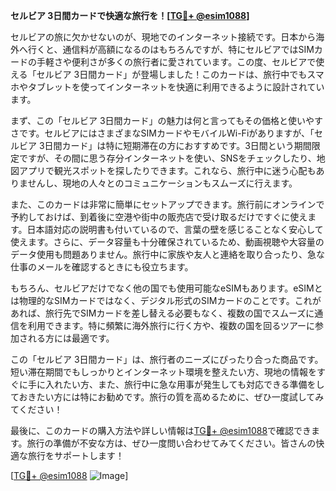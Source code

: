 **セルビア 3日間カードで快適な旅行を！[[TG💪+ @esim1088](https://t.me/s/esim1088)]**

セルビアの旅に欠かせないのが、現地でのインターネット接続です。日本から海外へ行くと、通信料が高額になるのはもちろんですが、特にセルビアではSIMカードの手軽さや便利さが多くの旅行者に愛されています。この度、セルビアで使える「セルビア 3日間カード」が登場しました！このカードは、旅行中でもスマホやタブレットを使ってインターネットを快適に利用できるように設計されています。

まず、この「セルビア 3日間カード」の魅力は何と言ってもその価格と使いやすさです。セルビアにはさまざまなSIMカードやモバイルWi-Fiがありますが、「セルビア 3日間カード」は特に短期滞在の方におすすめです。3日間という期間限定ですが、その間に思う存分インターネットを使い、SNSをチェックしたり、地図アプリで観光スポットを探したりできます。これなら、旅行中に迷う心配もありませんし、現地の人々とのコミュニケーションもスムーズに行えます。

また、このカードは非常に簡単にセットアップできます。旅行前にオンラインで予約しておけば、到着後に空港や街中の販売店で受け取るだけですぐに使えます。日本語対応の説明書も付いているので、言葉の壁を感じることなく安心して使えます。さらに、データ容量も十分確保されているため、動画視聴や大容量のデータ使用も問題ありません。旅行中に家族や友人と連絡を取り合ったり、急な仕事のメールを確認するときにも役立ちます。

もちろん、セルビアだけでなく他の国でも使用可能なeSIMもあります。eSIMとは物理的なSIMカードではなく、デジタル形式のSIMカードのことです。これがあれば、旅行先でSIMカードを差し替える必要もなく、複数の国でスムーズに通信を利用できます。特に頻繁に海外旅行に行く方や、複数の国を回るツアーに参加される方には最適です。

この「セルビア 3日間カード」は、旅行者のニーズにぴったり合った商品です。短い滞在期間でもしっかりとインターネット環境を整えたい方、現地の情報をすぐに手に入れたい方、また、旅行中に急な用事が発生しても対応できる準備をしておきたい方には特にお勧めです。旅行の質を高めるために、ぜひ一度試してみてください！

最後に、このカードの購入方法や詳しい情報は[TG💪+ @esim1088](https://t.me/s/esim1088)で確認できます。旅行の準備が不安な方は、ぜひ一度問い合わせてみてください。皆さんの快適な旅行をサポートします！

[[TG💪+ @esim1088](https://t.me/s/esim1088) ![Image](https://i.postimg.cc/Y0z9fWf4/image.png)]